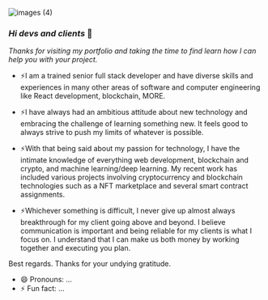 
![images (4)](https://user-images.githubusercontent.com/104654833/179475671-fe579b9a-7cc8-4b07-8cf0-9c2d3ae1c15c.jpg)


### _Hi devs and clients_ 👋
_Thanks for visiting my portfolio and taking the time to find learn how I can help you with your project._

- ⚡I am a trained senior full stack developer and have diverse skills and experiences in many other areas of software and computer engineering like React development, blockchain, MORE.

- ⚡I have always had an ambitious attitude about new technology and embracing the challenge of learning something new. It feels good to always strive to push my limits of whatever is possible.


- ⚡With that being said about my passion for technology, I have the intimate knowledge of everything web development, blockchain and crypto, and machine learning/deep learning. My recent work has included various projects involving cryptocurrency and blockchain technologies such as a NFT marketplace and several smart contract assignments.

- ⚡Whichever something is difficult, I never give up almost always breakthrough for my client going above and beyond. I believe communication is important and being reliable for my clients is what I focus on. I understand that I can make us both money by working together and executing you plan.

Best regards.
Thanks for your undying gratitude.
- 😄 Pronouns: ...
- ⚡ Fun fact: ...
<!--
**sallamy2580/sallamy2580** is a ✨ _special_ ✨ repository because its `README.md` (this file) appears on your GitHub profile.

Here are some ideas to get you started:

- 🔭 I’m currently working on ...
- 🌱 I’m currently learning ...
- 👯 I’m looking to collaborate on ...
- 🤔 I’m looking for help with ...
- 💬 Ask me about ...
- 📫 How to reach me: ...
- 😄 Pronouns: ...
- ⚡ Fun fact: ...
-->
